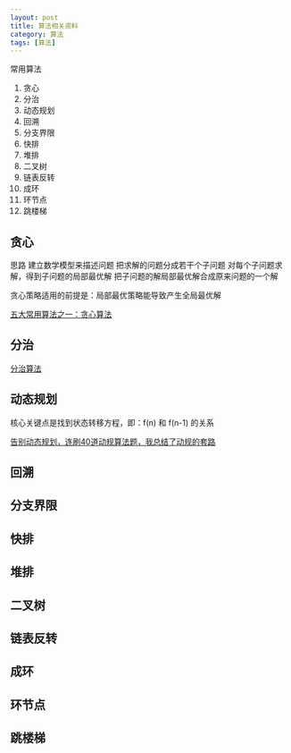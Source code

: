 ```yaml
---
layout: post
title: 算法相关资料
category: 算法
tags: [算法]
---
```


常用算法

1. 贪心
2. 分治
3. 动态规划
4. 回溯
5. 分支界限
6. 快排
7. 堆排
8. 二叉树
9. 链表反转
10. 成环
11. 环节点
12. 跳楼梯

## 贪心

思路
建立数学模型来描述问题
把求解的问题分成若干个子问题
对每个子问题求解，得到子问题的局部最优解
把子问题的解局部最优解合成原来问题的一个解

贪心策略适用的前提是：局部最优策略能导致产生全局最优解

[五大常用算法之一：贪心算法](https://www.jianshu.com/p/ab89df9759c8)

## 分治

[分治算法](https://www.cnblogs.com/xsyfl/p/6921687.html)

## 动态规划

核心关键点是找到状态转移方程，即：f(n) 和 f(n-1) 的关系

[告别动态规划，连刷40道动规算法题，我总结了动规的套路](https://cloud.tencent.com/developer/article/1538177)

## 回溯
## 分支界限
## 快排
## 堆排
## 二叉树
## 链表反转
## 成环
## 环节点
## 跳楼梯

